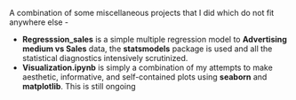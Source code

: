 A combination of some miscellaneous projects that I did which do not fit anywhere else -

- **Regresssion_sales** is a simple multiple regression model to **Advertising medium vs Sales** data, the **statsmodels** package is used and all the statistical diagnostics intensively scrutinized.
- **Visualization.ipynb** is simply a combination of my attempts to make aesthetic, informative, and self-contained plots using **seaborn** and **matplotlib**. This is still ongoing
  

